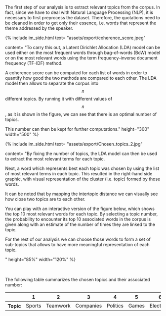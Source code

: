 

The first step of our analysis is to extract relevant topics from the corpus. In fact, since we have to deal with Natural Language Processing (NLP), it is necessary to first preprocess the dataset. Therefore, the quotations need to be cleaned in order to get only their essence, i.e. words that represent the theme addressed by the speaker. <br>

{% include im_side.html text= "assets/export/coherence_score.jpeg"

content= "To carry this out, a Latent Dirichlet Allocation (LDA) model can be used either on the most frequent words through bag-of-words (BoW) model or on the most relevant words using the term frequency–inverse document frequency (TF-IDF) method. <br>

A coherence score can be computed for each list of words in order to quantify how good the two methods are compared to each other.
The LDA model then allows to separate the corpus into $$n$$ different topics. By running it with different values of $$n$$, as it is shown in the figure, we can see that there is an optimal number of topics.

This number can then be kept for further computations." height="300" width="500" %}



{% include im_side.html text= "assets/export/Chosen_topics_2.jpg"

content= "By fixing the number of topics, the LDA model can then be used to extract the most relevant terms for each topic. <br>

Next, a word which represents best each topic was chosen by using the list of most relevant terms in each topic. This resulted in the right-hand side graphic, with visual representation of the cluster (i.e. topic) formed by those words. <br>

It can be noted that by mapping the intertopic distance we can visually see how close two topics are to each other. <br>


You can play  with an interactive version of the figure below, which shows the top 10 most relevant words for each topic. By selecting a topic number, the probability to encounter its top 10 associated words in the corpus is given along with an estimate of the number of times they are linked to the topic. <br>

For the rest of our analysis we can choose those words to form a set of sub-topics that allows to have more meaningful representation of each topic. <br>

 " height="85%" width="120%" %}



 <br>
 <br>
 The following table summarizes the chosen topics and their associated number:

<table border="0" class="table table-striped text-center" font-size = 9px>
  <thead>
    <tr style="text-align: center;">
      <th></th>
      <th> 1 </th>
      <th> 2 </th>
      <th> 3 </th>
      <th> 4 </th>
      <th> 5 </th>
      <th> 6 </th>
      <th> 7 </th>
      <th> 8 </th>
      <th> 9 </th>
      <th> 10 </th>
      <th> 11 </th>
    </tr>
  </thead>
  <tbody>
    <tr>
      <th> Topic </th>
      <td> Sports </td>
      <td> Teamwork </td>
      <td> Companies </td>
      <td> Politics </td>
      <td> Games </td>
      <td> Elections </td>
      <td> Datetime </td>
      <td> Family </td>
      <td> Changemakers </td>
      <td> Countries </td>
      <td> Investing </td>
    </tr>
  </tbody>
 </table>
